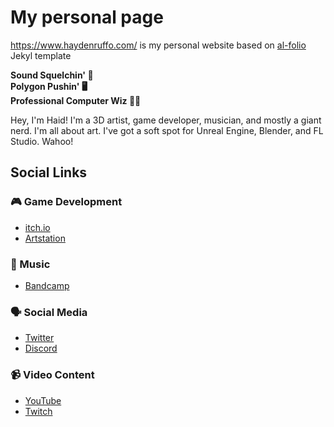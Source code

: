# My personal page

https://www.haydenruffo.com/ is my personal website based on [al-folio](https://github.com/alshedivat/al-folio) Jekyl template 

**Sound Squelchin' 🎹  
Polygon Pushin' 🖥️  
Professional Computer Wiz 🧙‍♂️**

Hey, I'm Haid! I'm a 3D artist, game developer, musician, and mostly a giant nerd. I'm all about art. I've got a soft spot for Unreal Engine, Blender, and FL Studio. Wahoo!

## Social Links

### 🎮 Game Development
- [itch.io](https://haid.itch.io/)
- [Artstation](https://www.artstation.com/haid)

### 🎵 Music
- [Bandcamp](https://haidat.bandcamp.com/)

### 🗣️ Social Media
- [Twitter](https://twitter.com/HaydenRuffo)
- [Discord](https://discord.com/users/275062336513900546)

### 📹 Video Content
- [YouTube](https://www.youtube.com/@HAID.)
- [Twitch](https://www.twitch.tv/haidnaid)

<!-- ALL-CONTRIBUTORS-BADGE:START - Do not remove or modify this section -->
[maintainers]: https://img.shields.io/badge/maintainers-4-success.svg 'Number of maintainers'
<!-- ALL-CONTRIBUTORS-BADGE:END -->

